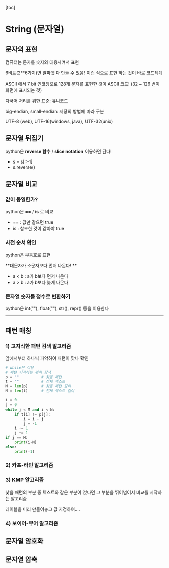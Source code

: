 [toc]

# String (문자열)

## 문자의 표현

컴퓨터는 문자를 숫자와 대응시켜서 표현

6비트(2**6가지)면 알파벳 다 만들 수 있음! 이런 식으로 표현 하는 것이 바로 코드체계

ASCII 에서 7 bit 인코딩으로 128개 문자를 표현한 것이 ASCII 코드! (32 ~ 126 번이 화면에 표시되는 것) 

다국어 처리를 위한 표준: 유니코드

big-endian, small-endian: 저장의 방법에 따라 구분

UTF-8 (web), UTF-16(windows, java), UTF-32(unix)



## 문자열 뒤집기

python은 **reverse 함수** / **slice notation** 이용하면 된다!

- s = s[::-1]
- s.reverse()



## 문자열 비교

### 값이 동일한가?

python은 **==** / **is** 로 비교

- == :  값만 같으면 true
- is : 참조한 것이 같아야 true



### 사전 순서 확인

python은 부등호로 표현

**대문자가 소문자보다 먼저 나온다! **

- a < b : a가 b보다 먼저 나온다
- a > b : a가 b보다 늦게 나온다



### 문자열 숫자를 정수로 변환하기

python은 int(""), float(""), str(), repr() 등을 이용한다 

---

## 패턴 매칭

### 1) 고지식한 패턴 검색 알고리즘

앞에서부터 하나씩 파악하여 패턴이 맞나 확인

```python
# while문 이용
# 패턴 시작하는 위치 탐색
p = ""			# 찾을 패턴
t = ""			# 전체 텍스트
M = len(p)		# 찾을 패턴 길이
N = len(t)		# 전체 텍스트 길이

i = 0
j = 0
while j < M and i < N:
    if t[i] != p[j]:
        i = i - j
        j = -1
    i += 1
    j += 1
if j == M:
    print(i-M)
else:
    print(-1)
```



### 2) 카프-라빈 알고리즘 

### 3) KMP 알고리즘

찾을 패턴의 부분 중 텍스트와 같은 부분이 있다면 그 부분을 뛰어넘어서 비교를 시작하는 알고리즘

 테이블을 미리 만들어놓고 값 지정하여....

### 4) 보이어-무어 알고리즘

## 문자열 암호화

## 문자열 압축


